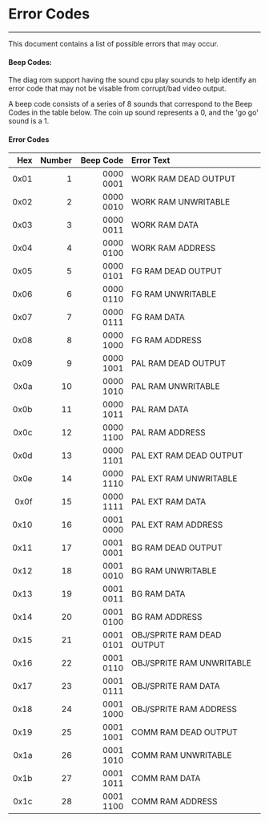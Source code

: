 # Error Codes
---
This document contains a list of possible errors that may occur.

#### Beep Codes:
The diag rom support having the sound cpu play sounds to help
identify an error code that may not be visable from corrupt/bad
video output.

A beep code consists of a series of 8 sounds that correspond to
the Beep Codes in the table below.  The coin up sound represents
a 0, and the 'go go' sound is a 1.

#### Error Codes
|  Hex  | Number | Beep Code | Error Text |
| ----: | -----: | --------: | :--------- |
|  0x01 |      1 | 0000 0001 | WORK RAM DEAD OUTPUT
|  0x02 |      2 | 0000 0010 | WORK RAM UNWRITABLE
|  0x03 |      3 | 0000 0011 | WORK RAM DATA
|  0x04 |      4 | 0000 0100 | WORK RAM ADDRESS
|  0x05 |      5 | 0000 0101 | FG RAM DEAD OUTPUT
|  0x06 |      6 | 0000 0110 | FG RAM UNWRITABLE
|  0x07 |      7 | 0000 0111 | FG RAM DATA
|  0x08 |      8 | 0000 1000 | FG RAM ADDRESS
|  0x09 |      9 | 0000 1001 | PAL RAM DEAD OUTPUT
|  0x0a |     10 | 0000 1010 | PAL RAM UNWRITABLE
|  0x0b |     11 | 0000 1011 | PAL RAM DATA
|  0x0c |     12 | 0000 1100 | PAL RAM ADDRESS
|  0x0d |     13 | 0000 1101 | PAL EXT RAM DEAD OUTPUT
|  0x0e |     14 | 0000 1110 | PAL EXT RAM UNWRITABLE
|  0x0f |     15 | 0000 1111 | PAL EXT RAM DATA
|  0x10 |     16 | 0001 0000 | PAL EXT RAM ADDRESS
|  0x11 |     17 | 0001 0001 | BG RAM DEAD OUTPUT
|  0x12 |     18 | 0001 0010 | BG RAM UNWRITABLE
|  0x13 |     19 | 0001 0011 | BG RAM DATA
|  0x14 |     20 | 0001 0100 | BG RAM ADDRESS
|  0x15 |     21 | 0001 0101 | OBJ/SPRITE RAM DEAD OUTPUT
|  0x16 |     22 | 0001 0110 | OBJ/SPRITE RAM UNWRITABLE
|  0x17 |     23 | 0001 0111 | OBJ/SPRITE RAM DATA
|  0x18 |     24 | 0001 1000 | OBJ/SPRITE RAM ADDRESS
|  0x19 |     25 | 0001 1001 | COMM RAM DEAD OUTPUT
|  0x1a |     26 | 0001 1010 | COMM RAM UNWRITABLE
|  0x1b |     27 | 0001 1011 | COMM RAM DATA
|  0x1c |     28 | 0001 1100 | COMM RAM ADDRESS
